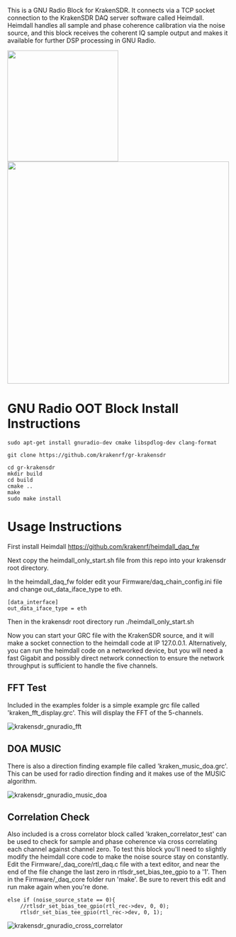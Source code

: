 This is a GNU Radio Block for KrakenSDR. It connects via a TCP socket connection to the KrakenSDR DAQ server software called Heimdall. Heimdall handles all sample and phase coherence calibration via the noise source, and this block receives the coherent IQ sample output and makes it available for further DSP processing in GNU Radio.

<img src="https://user-images.githubusercontent.com/78108016/185366866-f0784cc1-4a8c-4140-add5-88c271c7494c.png" width="250">
<img src="https://user-images.githubusercontent.com/78108016/185367619-2c9baa15-186e-4b11-9133-d6cf80f53608.png" width="500">

# GNU Radio OOT Block Install Instructions

```
sudo apt-get install gnuradio-dev cmake libspdlog-dev clang-format

git clone https://github.com/krakenrf/gr-krakensdr

cd gr-krakensdr
mkdir build
cd build
cmake ..
make
sudo make install
```

# Usage Instructions

First install Heimdall https://github.com/krakenrf/heimdall_daq_fw

Next copy the heimdall_only_start.sh file from this repo into your krakensdr root directory.

In the heimdall_daq_fw folder edit your Firmware/daq_chain_config.ini file and change out_data_iface_type to eth.

```
[data_interface]
out_data_iface_type = eth
```

Then in the krakensdr root directory run ./heimdall_only_start.sh

Now you can start your GRC file with the KrakenSDR source, and it will make a socket connection to the heimdall code at IP 127.0.0.1. Alternatively, you can run the heimdall code on a networked device, but you will need a fast Gigabit and possibly direct network connection to ensure the network throughput is sufficient to handle the five channels.

## FFT Test
Included in the examples folder is a simple example grc file called 'kraken_fft_display.grc'. This will display the FFT of the 5-channels.

![krakensdr_gnuradio_fft](https://user-images.githubusercontent.com/78108016/185366658-aaceb80a-c4a2-41cb-a1f7-770fa6007b48.png)

## DOA MUSIC
There is also a direction finding example file called 'kraken_music_doa.grc'. This can be used for radio direction finding and it makes use of the MUSIC algorithm.

![krakensdr_gnuradio_music_doa](https://user-images.githubusercontent.com/78108016/185367262-217cebea-b907-493d-9867-c60000f3dcef.png)

## Correlation Check
Also included is a cross correlator block called 'kraken_correlator_test' can be used to check for sample and phase coherence via cross correlating each channel against channel zero. To test this block you'll need to slightly modify the heimdall core code to make the noise source stay on constantly. Edit the Firmware/_daq_core/rtl_daq.c file with a text editor, and near the end of the file change the last zero in rtlsdr_set_bias_tee_gpio to a '1'. Then in the Firmware/_daq_core folder run 'make'. Be sure to revert this edit and run make again when you're done.

```
else if (noise_source_state == 0){
    //rtlsdr_set_bias_tee_gpio(rtl_rec->dev, 0, 0);
    rtlsdr_set_bias_tee_gpio(rtl_rec->dev, 0, 1);
```    

![krakensdr_gnuradio_cross_correlator](https://user-images.githubusercontent.com/78108016/185367575-6c49cc38-a996-4850-9162-740227e2bb0d.png)
